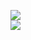 [![](https://img.shields.io/badge/Made%20With-Github%20Spray-lightgrey.svg?style=for-the-badge&logo=github)](https://github.com/Annihil/github-spray#19855)  
[![](https://i.imgur.com/2DrTn0Z.gif)](https://github.com/Annihil/github-spray)